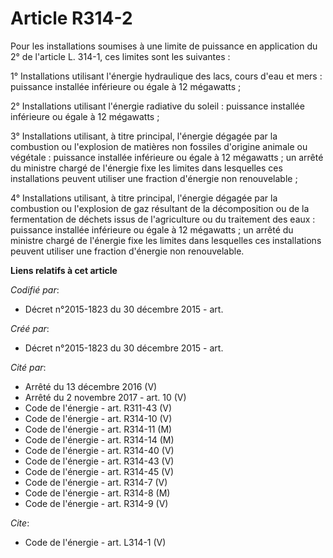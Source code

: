 # Article R314-2

Pour les installations soumises à une limite de puissance en application du 2° de l'article L. 314-1, ces limites sont les
suivantes : 

1° Installations utilisant l'énergie hydraulique des lacs, cours d'eau et mers : puissance installée inférieure ou égale à 12
mégawatts ; 

2° Installations utilisant l'énergie radiative du soleil : puissance installée inférieure ou égale à 12 mégawatts ; 

3° Installations utilisant, à titre principal, l'énergie dégagée par la combustion ou l'explosion de matières non fossiles
d'origine animale ou végétale : puissance installée inférieure ou égale à 12 mégawatts ; un arrêté du ministre chargé de
l'énergie fixe les limites dans lesquelles ces installations peuvent utiliser une fraction d'énergie non renouvelable ; 

4° Installations utilisant, à titre principal, l'énergie dégagée par la combustion ou l'explosion de gaz résultant de la
décomposition ou de la fermentation de déchets issus de l'agriculture ou du traitement des eaux : puissance installée
inférieure ou égale à 12 mégawatts ; un arrêté du ministre chargé de l'énergie fixe les limites dans lesquelles ces
installations peuvent utiliser une fraction d'énergie non renouvelable.

**Liens relatifs à cet article**

_Codifié par_:

  - Décret n°2015-1823 du 30 décembre 2015 - art.

_Créé par_:

  - Décret n°2015-1823 du 30 décembre 2015 - art.

_Cité par_:

  - Arrêté du 13 décembre 2016 (V)
  - Arrêté du 2 novembre 2017 - art. 10 (V)
  - Code de l'énergie - art. R311-43 (V)
  - Code de l'énergie - art. R314-10 (V)
  - Code de l'énergie - art. R314-11 (M)
  - Code de l'énergie - art. R314-14 (M)
  - Code de l'énergie - art. R314-40 (V)
  - Code de l'énergie - art. R314-43 (V)
  - Code de l'énergie - art. R314-45 (V)
  - Code de l'énergie - art. R314-7 (V)
  - Code de l'énergie - art. R314-8 (M)
  - Code de l'énergie - art. R314-9 (V)

_Cite_:

  - Code de l'énergie - art. L314-1 (V)
